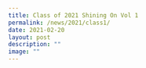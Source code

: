 ```yaml
---
title: Class of 2021 Shining On Vol 1
permalink: /news/2021/class1/
date: 2021-02-20
layout: post
description: ""
image: ""
---
```

